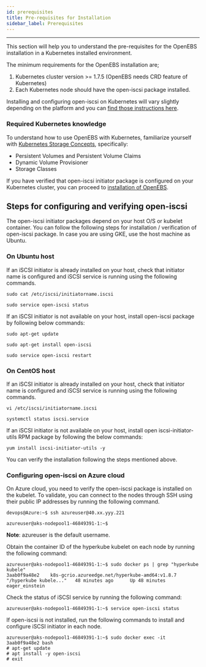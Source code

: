 ```yaml
---
id: prerequisites
title: Pre-requisites for Installation
sidebar_label: Prerequisites
---
```


------

This section will help you to understand the pre-requisites for the OpenEBS installation in a Kubernetes installed environment.

The minimum requirements for the OpenEBS installation are;

1.  Kubernetes cluster version >= 1.7.5 (OpenEBS needs CRD feature of Kubernetes)
2.  Each Kubernetes node should have the open-iscsi package installed. 


Installing and configuring open-iscsi on Kubernetes will vary slightly depending on the platform and you can [find those instructions here](#iSCSIConfig). 



### Required Kubernetes knowledge

To understand how to use OpenEBS with Kubernetes, familiarize yourself with [Kubernetes Storage Concepts](https://kubernetes.io/docs/concepts/storage/persistent-volumes/), specifically:

- Persistent Volumes and Persistent Volume Claims
- Dynamic Volume Provisioner
- Storage Classes




If you have verified that open-iscsi initiator package is configured on your Kubernetes cluster, you can proceed to [installation of OpenEBS](/docs/installation.html). 

<a name="iSCSIConfig"></a>

## Steps for configuring and verifying open-iscsi 

The open-iscsi initiator packages depend on your host O/S or kubelet container. You can follow the following steps for installation / verification of open-iscsi package. In case you are using GKE, use the host machine as Ubuntu. 

### On Ubuntu host

If an iSCSI initiator is already installed on your host, check that initiator name is configured and iSCSI service is running using the following commands.

```
sudo cat /etc/iscsi/initiatorname.iscsi
```

```
sudo service open-iscsi status
```

If an iSCSI initiator is not available on your host, install open-iscsi package by following below commands: 

```
sudo apt-get update
```

```
sudo apt-get install open-iscsi
```



```
sudo service open-iscsi restart
```



### On CentOS host

If an iSCSI initiator is already installed on your host, check that initiator name is configured and iSCSI service is running using the following commands.

```
vi /etc/iscsi/initiatorname.iscsi
```

```
systemctl status iscsi.service
```

If an iSCSI initiator is not available on your host, install open iscsi-initiator-utils RPM package by following the below commands: 

```
yum install iscsi-initiator-utils -y
```

You can verify the installation following the steps mentioned above. 

<a name="Azure"></a>

### Configuring open-iscsi on Azure cloud

On Azure cloud, you need to verify the open-iscsi package is installed on the kubelet. To validate, you can connect to the nodes through SSH using their public IP addresses by running the following command.

```
devops@Azure:~$ ssh azureuser@40.xx.yyy.221

azureuser@aks-nodepool1-46849391-1:~$
```

 **Note**: azureuser is the default username.

Obtain the container ID of the hyperkube kubelet on each node by running the following command:

```
azureuser@aks-nodepool1-46849391-1:~$ sudo docker ps | grep "hyperkube kubele" 
3aab0f9a48e2    k8s-gcrio.azureedge.net/hyperkube-amd64:v1.8.7   "/hyperkube kubele..."   48 minutes ago      Up 48 minutes                           eager_einstein
```

Check the status of iSCSI service by running the following command:

```
azureuser@aks-nodepool1-46849391-1:~$ service open-iscsi status
```

If open-iscsi is not installed, run the following commands to install and configure iSCSI initiator in each node.

```
azureuser@aks-nodepool1-46849391-1:~$ sudo docker exec -it 3aab0f9a48e2 bash
# apt-get update
# apt install -y open-iscsi
# exit
```



<!-- Hotjar Tracking Code for https://docs.openebs.io -->
<script>
   (function(h,o,t,j,a,r){
       h.hj=h.hj||function(){(h.hj.q=h.hj.q||[]).push(arguments)};
       h._hjSettings={hjid:785693,hjsv:6};
       a=o.getElementsByTagName('head')[0];
       r=o.createElement('script');r.async=1;
       r.src=t+h._hjSettings.hjid+j+h._hjSettings.hjsv;
       a.appendChild(r);
   })(window,document,'https://static.hotjar.com/c/hotjar-','.js?sv=');
</script>
